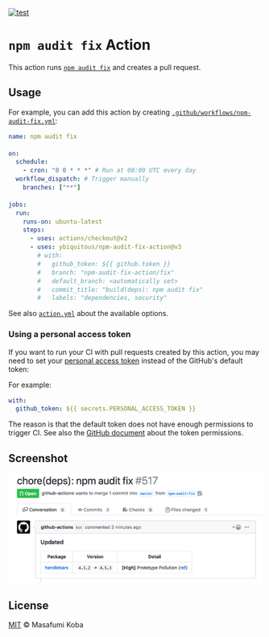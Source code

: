 [![test](https://github.com/ybiquitous/npm-audit-fix-action/workflows/test/badge.svg)](https://github.com/ybiquitous/npm-audit-fix-action/actions)

# `npm audit fix` Action

This action runs [`npm audit fix`](https://docs.npmjs.com/cli/audit) and creates a pull request.

## Usage

For example, you can add this action by creating [`.github/workflows/npm-audit-fix.yml`](.github/workflows/npm-audit-fix.yml):

```yaml
name: npm audit fix

on:
  schedule:
    - cron: "0 0 * * *" # Run at 00:00 UTC every day
  workflow_dispatch: # Trigger manually
    branches: ["**"]

jobs:
  run:
    runs-on: ubuntu-latest
    steps:
      - uses: actions/checkout@v2
      - uses: ybiquitous/npm-audit-fix-action@v3
        # with:
        #   github_token: ${{ github.token }}
        #   branch: "npm-audit-fix-action/fix"
        #   default_branch: <automatically set>
        #   commit_title: "build(deps): npm audit fix"
        #   labels: "dependencies, security"
```

See also [`action.yml`](action.yml) about the available options.

### Using a personal access token

If you want to run your CI with pull requests created by this action, you may need to set your [personal access token](https://docs.github.com/en/github/authenticating-to-github/creating-a-personal-access-token) instead of the GitHub's default token:

For example:

```yaml
with:
  github_token: ${{ secrets.PERSONAL_ACCESS_TOKEN }}
```

The reason is that the default token does not have enough permissions to trigger CI.
See also the [GitHub document](https://docs.github.com/en/actions/configuring-and-managing-workflows/authenticating-with-the-github_token#permissions-for-the-github_token) about the token permissions.

## Screenshot

![A pull request created by npm-audit-fix-action](screenshot.png)

## License

[MIT](LICENSE) © Masafumi Koba
